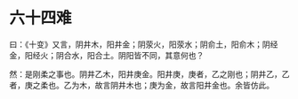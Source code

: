 # 六十四难



曰：《十变》又言，阴井木，阳井金；阴荥火，阳荥水；阴俞土，阳俞木；阴经金，阳经火；阴合水，阳合土。阴阳皆不同，其意何也？


然：是刚柔之事也。阴井乙木，阳井庚金。阳井庚，庚者，乙之刚也；阴井乙，乙者，庚之柔也。乙为木，故言阴井木也；庚为金，故言阳井金也。余皆仿此。